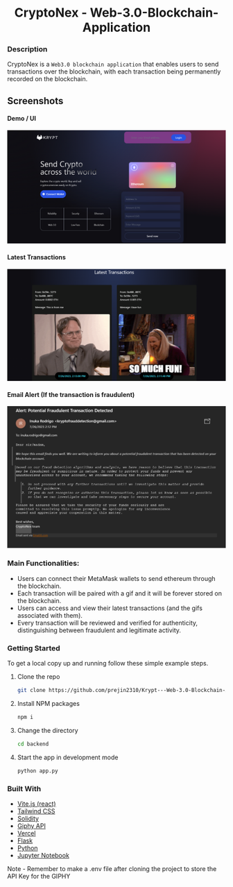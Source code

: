 <h1 align="center">CryptoNex - Web-3.0-Blockchain-Application</h1>

### Description
CryptoNex is a `Web3.0 blockchain application` that enables users to send transactions over the blockchain, with each transaction being permanently recorded on the blockchain.

## Screenshots
#### Demo / UI
![Demo / UI](Screenshots/Front_Page.png)

#### Latest Transactions
![Latest Transactions](Screenshots/Latest_Transactions.png)

#### Email Alert (If the transaction is fraudulent)
![Fraud Email](Screenshots/Fraud_Email.png)


### Main Functionalities:

 - Users can connect their MetaMask wallets to send ethereum through the blockchain.
 - Each transaction will be paired with a gif and it will be forever stored on the blockchain.
 - Users can access and view their latest transactions (and the gifs associated with them).
 - Every transaction will be reviewed and verified for authenticity, distinguishing between fraudulent and legitimate activity.

### Getting Started
To get a local copy up and running follow these simple example steps.

1. Clone the repo
   ```sh
   git clone https://github.com/prejin2310/Krypt---Web-3.0-Blockchain-Application.git
   ```
2. Install NPM packages
   ```sh
   npm i
   ```
3. Change the directory
   ```sh
   cd backend
   ```
4. Start the app in development mode 
   ```sh
   python app.py
   ```

### Built With
- [Vite.js (react)](https://vitejs.dev/)
- [Tailwind CSS](https://tailwindcss.com/)
- [Solidity](https://soliditylang.org/)
- [Giphy API](https://developers.giphy.com/)
- [Vercel](https://vercel.com/)
- [Flask](https://flask.palletsprojects.com/en/2.3.x/)
- [Python](https://www.python.org/)
- [Jupyter Notebook](https://jupyter.org/)

Note - Remember to make a .env file after cloning the project to store the API Key for the GIPHY
